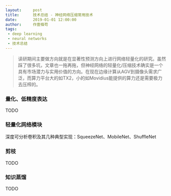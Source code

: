 ```yaml
---
layout:     post
title:      技术总结 - 神经网络压缩常用技术
date:       2019-01-01 12:00:00
author:     作壹條苟
tags:
 - deep learning
 - neural networks
 - 技术总结
---
```


> 读研期间主要做方向就是在显著性预测方向上进行网络轻量化的研究。虽然踩了很多坑，文章也一拖再拖，但神经网络的轻量化/压缩技术确实是一个具有市场潜力与实用价值的方向。在现在边缘计算从AGV到摄像头需求广泛，而算力平台大的如TX2，小的如Movidius能提供的算力还是需要极力去压榨的。

### 量化、低精度表达

TODO

### 轻量化网络模块

深度可分析卷积及其几种典型实现：SqueezeNet、MobileNet、ShuffleNet

### 剪枝

TODO

### 知识蒸馏

TODO